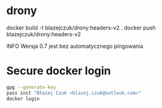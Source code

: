 # drony


docker build -t blazejczuk/drony:headers-v2 .
docker push blazejczuk/drony:headers-v2


INFO
Wersja 0.7 jest bez automatycznego pingowania

# Secure docker login
```bash
gpg --generate-key
pass init "Błażej Czuk <blazej.czuk@outlook.com>"
docker login    
```